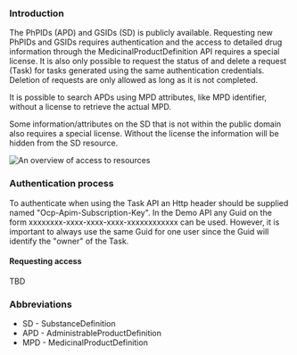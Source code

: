 ### Introduction
The PhPIDs (APD) and GSIDs (SD) is publicly available. Requesting new PhPIDs and GSIDs requires authentication and the access to detailed drug information through the MedicinalProductDefinition API requires a special license. It is also only possible to request the status of and delete a request (Task) for tasks generated using the same authentication credentials. Deletion of requests are only allowed as long as it is not completed. 

It is possible to search APDs using MPD attributes, like MPD identifier, without a license to retrieve the actual MPD.

Some information/attributes on the SD that is not within the public domain also requires a special license. Without the license the information will be hidden from the SD resource.

<img src="Authentication.png" alt="An overview of access to resources"/>
<br clear="all"/>

### Authentication process
To authenticate when using the Task API an Http header should be supplied named "Ocp-Apim-Subscription-Key". In the Demo API any Guid on the form xxxxxxxx-xxxx-xxxx-xxxx-xxxxxxxxxxxx can be used. However, it is important to always use the same Guid for one user since the Guid will identify the "owner" of the Task.

#### Requesting access 
TBD

### Abbreviations
- SD - SubstanceDefinition 
- APD - AdministrableProductDefinition
- MPD - MedicinalProductDefinition